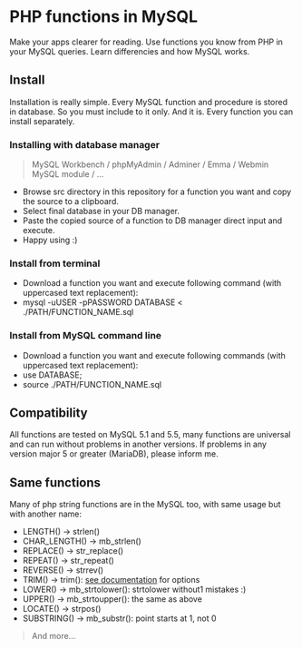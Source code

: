 # PHP functions in MySQL

Make your apps clearer for reading. Use functions you know from PHP in your MySQL queries. Learn differencies and how MySQL works.

## Install
Installation is really simple. Every MySQL function and procedure is stored in database. So you must include to it only. And it is. Every function you can install separately.

### Installing with database manager
> MySQL Workbench / phpMyAdmin / Adminer / Emma / Webmin MySQL module / ...

- Browse src directory in this repository for a function you want and copy the source to a clipboard.
- Select final database in your DB manager.
- Paste the copied source of a function to DB manager direct input and execute.
- Happy using :)

### Install from terminal
- Download a function you want and execute following command (with uppercased text replacement):
- mysql -uUSER -pPASSWORD DATABASE < ./PATH/FUNCTION_NAME.sql

### Install from MySQL command line
- Download a function you want and execute following commands (with uppercased text replacement):
- use DATABASE;
- source ./PATH/FUNCTION_NAME.sql

## Compatibility
All functions are tested on MySQL 5.1 and 5.5, many functions are universal and can run without problems in another versions. If problems in any version major 5 or greater (MariaDB), please inform me.

## Same functions
Many of php string functions are in the MySQL too, with same usage but with another name:
- LENGTH() -> strlen()
- CHAR_LENGTH() -> mb_strlen()
- REPLACE() -> str_replace()
- REPEAT() -> str_repeat()
- REVERSE() -> strrev()
- TRIM() -> trim(): [see documentation](https://dev.mysql.com/doc/refman/5.0/en/string-functions.html#function_trim) for options
- LOWER() -> mb_strtolower(): strtolower without1 mistakes :)
- UPPER() -> mb_strtoupper(): the same as above
- LOCATE() -> strpos()
- SUBSTRING() -> mb_substr(): point starts at 1, not 0

> And more...
